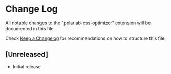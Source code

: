 # Change Log

All notable changes to the "polarlab-css-optimizer" extension will be documented in this file.

Check [Keep a Changelog](http://keepachangelog.com/) for recommendations on how to structure this file.

## [Unreleased]

- Initial release